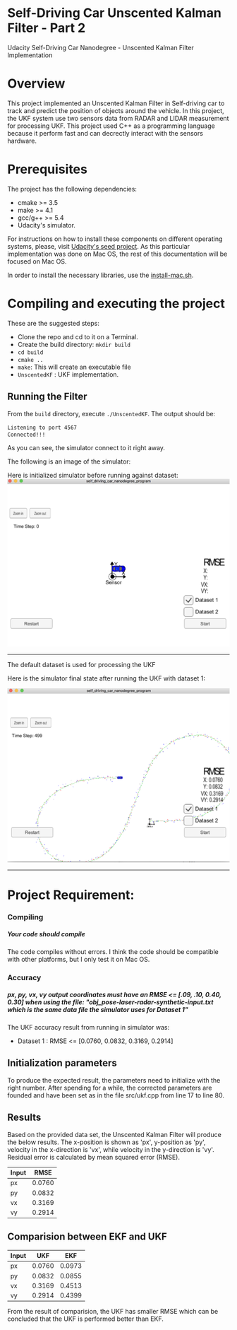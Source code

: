 # Self-Driving Car Unscented Kalman Filter -  Part 2
Udacity Self-Driving Car Nanodegree - Unscented Kalman Filter Implementation

# Overview
This project implemented an Unscented Kalman Filter in Self-driving car to track and predict the position of objects around the vehicle. In this project, the UKF system use two sensors data from RADAR and LIDAR measurement for processing UKF. This project used C++ as a programming language because it perform fast and can decrectly interact with the sensors hardware.

# Prerequisites

The project has the following dependencies:

- cmake >= 3.5
- make >= 4.1
- gcc/g++ >= 5.4
- Udacity's simulator.


For instructions on how to install these components on different operating systems, please, visit [Udacity's seed project](https://github.com/udacity/CarND-Unscented-Kalman-Filter-Project). As this particular implementation was done on Mac OS, the rest of this documentation will be focused on Mac OS.

In order to install the necessary libraries, use the [install-mac.sh](./install-mac.sh).

# Compiling and executing the project

These are the suggested steps:

- Clone the repo and cd to it on a Terminal.
- Create the build directory: `mkdir build`
- `cd build`
- `cmake ..`
- `make`: This will create an executable file
- `UnscentedKF` : UKF implementation.


## Running the Filter

From the `build` directory, execute `./UnscentedKF`. The output should be:

```
Listening to port 4567
Connected!!!
```

As you can see, the simulator connect to it right away.

The following is an image of the simulator:

Here is initialized simulator before running against dataset:
<kbd>
<img src="images/image1.png" />
</kbd>

---

The default dataset is used for processing the UKF


Here is the simulator final state after running the UKF with dataset 1:

<kbd>
<img src="images/image2.png" />
</kbd>

---


# Project Requirement:

### Compiling

##### Your code should compile

The code compiles without errors. I think the code should be compatible with other platforms, but I only test it on Mac OS.

### Accuracy

##### px, py, vx, vy output coordinates must have an RMSE <= [.09, .10, 0.40, 0.30] when using the file: "obj_pose-laser-radar-synthetic-input.txt which is the same data file the simulator uses for Dataset 1"

The UKF accuracy result from running in simulator was:

- Dataset 1 : RMSE <= [0.0760, 0.0832, 0.3169, 0.2914]


## Initialization parameters

To produce the expected result, the parameters need to initialize with the right number. After spending for a while, the corrected parameters are founded and have been set as in the file src/ukf.cpp from line 17 to line 80.

## Results

Based on the provided data set, the Unscented Kalman Filter will produce the below results. The x-position is shown as 'px', y-position as 'py', velocity in the x-direction is 'vx', while velocity in the y-direction is 'vy'. Residual error is calculated by mean squared error (RMSE).

| Input | RMSE |
|---|---|
| px | 0.0760 |
| py |	0.0832 |
| vx | 0.3169 |
| vy |	0.2914 |

## Comparision between EKF and UKF

| Input | UKF | EKF |
|---|---|---|
| px | 0.0760 | 0.0973 |
| py |	0.0832 | 0.0855 |
| vx | 0.3169 | 0.4513 |
| vy |	0.2914 | 0.4399 |

From the result of comparision, the UKF has smaller RMSE which can be concluded that the UKF is performed better than EKF.




